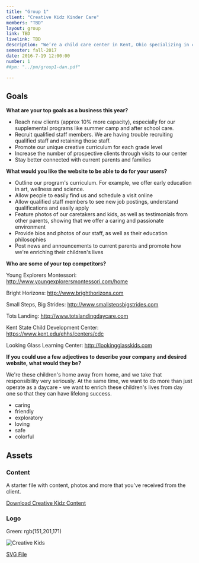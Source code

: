 ```yaml
---
title: "Group 1"
client: "Creative Kidz Kinder Care"
members: "TBD"
layout: group
link: TBD
livelink: TBD
description: "We’re a child care center in Kent, Ohio specializing in creative learning experiences for your child, fostering educational exploration and relationship building opportunities that will last a lifetime"
semester: fall-2017
date: 2016-7-19 12:00:00
number: 1
##pm: "../pm/group1-dan.pdf"

---
```


## Goals

**What are your top goals as a business this year?**

* Reach new clients (approx 10% more capacity), especially for our supplemental programs like summer camp and after school care.
* Recruit qualified staff members.  We are having trouble recruiting qualified staff and retaining those staff.
* Promote our unique creative curriculum for each grade level
* Increase the number of prospective clients through visits to our center
* Stay better connected with current parents and families


**What would you like the website to be able to do for your users?**

* Outline our program's curriculum.  For example, we offer early education in art, wellness and science.
* Allow people to easily find us and schedule a visit online
* Allow qualified staff members to see new job postings, understand qualifications and easily apply
* Feature photos of our caretakers and kids, as well as testimonials from other parents, showing that we offer a caring and passionate environment
* Provide bios and photos of our staff, as well as their education philosophies
* Post news and announcements to current parents and promote how we're enriching their children's lives


**Who are some of your top competitors?**

Young Explorers Montessori: http://www.youngexplorersmontessori.com/home

Bright Horizons: http://www.brighthorizons.com

Small Steps, Big Strides: http://www.smallstepsbigstrides.com

Tots Landing: http://www.totslandingdaycare.com

Kent State Child Development Center: https://www.kent.edu/ehhs/centers/cdc

Looking Glass Learning Center: http://lookingglasskids.com


**If you could use a few adjectives to describe your company and desired website, what would they be?**

We're these children's home away from home, and we take that responsibility very seriously.  At the same time, we want to do more than just operate as a daycare - we want to enrich these children's lives from day one so that they can have lifelong success.

* caring
* friendly
* exploratory
* loving
* safe
* colorful


## Assets

### Content

A starter file with content, photos and more that you've received from the client.  

<a href="/class/groups/assets/group10/group-10-content.zip">Download Creative Kidz Content</a>

### Logo

Green: rgb(151,201,171)

<img src="/class/groups/assets/group10/creativekids.svg" alt="Creative Kids" />

<a href="/class/groups/assets/group10/creativekids.svg">SVG File</a>
